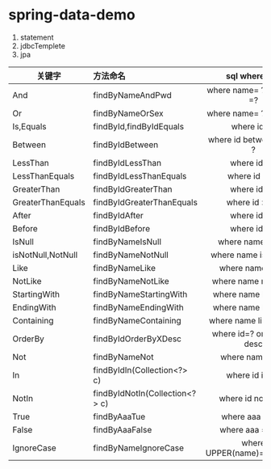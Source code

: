 # spring-data-demo

1. statement
2. jdbcTemplete
3. jpa


| 关键字 | 方法命名 | sql  where字句 |
| ---   | :---   | :----: |
| And | findByNameAndPwd | where name= ? and pwd =? |
|Or	| findByNameOrSex	| where name= ? or sex=? |
|Is,Equals|	findById,findByIdEquals	|where id= ?|
|Between|	findByIdBetween	|where id between ? and ?
|LessThan|	findByIdLessThan|	where id < ?
|LessThanEquals|	findByIdLessThanEquals	|where id <= ?
|GreaterThan|	findByIdGreaterThan	|where id > ?
|GreaterThanEquals|	findByIdGreaterThanEquals|	where id > = ?
|After|	findByIdAfter	|where id > ?
|Before|	findByIdBefore	|where id < ?
|IsNull|	findByNameIsNull	|where name is null
|isNotNull,NotNull|	findByNameNotNull|	where name is not null
|Like|	findByNameLike	|where name like ?
|NotLike|	findByNameNotLike	|where name not like ?
|StartingWith | findByNameStartingWith	|where name like '?%'
|EndingWith	|findByNameEndingWith	|where name like '%?'
|Containing|	findByNameContaining	|where name like '%?%'
|OrderBy	|findByIdOrderByXDesc	|where id=? order by x desc
|Not	|findByNameNot|	where name <> ?
|In	|findByIdIn(Collection<?> c)|	where id in (?)
|NotIn|	findByIdNotIn(Collection<?> c)	|where id not  in (?)
|True	| findByAaaTue | where aaa = true
|False |	findByAaaFalse	| where aaa = false
|IgnoreCase |	findByNameIgnoreCase	| where UPPER(name)=UPPER(?)